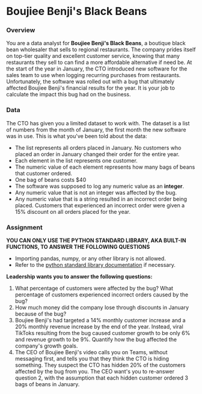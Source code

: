 ﻿﻿
# Boujiee Benji's Black Beans

### Overview

You are a data analyst for **Boujiee Benji's Black Beans**, a boutique black bean wholesaler that sells to regional restaurants. The company prides itself on top-tier quality and excellent customer service, knowing that many restaurants they sell to can find a more affordable alternative if need be. At the start of the year in January, the CTO introduced new software for the sales team to use when logging recurring purchases from restaurants. Unfortunately, the software was rolled out with a bug that ultimately affected Boujiee Benji's financial results for the year. It is your job to calculate the impact this bug had on the business.

### Data

The CTO has given you a limited dataset to work with. The dataset is a list of numbers from the month of January, the first month the new software was in use. This is what you've been told about the data:


- The list represents all orders placed in January. No customers who placed an order in January changed their order for the entire year.
- Each element in the list represents one customer.
- The numeric value of each element represents how many bags of beans that customer ordered.
- One bag of beans costs $40
- The software was supposed to log any numeric value as an **integer**.
- Any numeric value that is not an integer was affected by the bug.
- Any numeric value that is a string resulted in an incorrect order being placed. Customers that experienced an incorrect order were given a 15% discount on all orders placed for the year.

### Assignment

**YOU CAN ONLY USE THE PYTHON STANDARD LIBRARY, AKA BUILT-IN FUNCTIONS, TO ANSWER THE FOLLOWING QUESTIONS**

- Importing pandas, numpy, or any other library is not allowed.
- Refer to the [python standard library documentation](https://docs.python.org/3/library/index.html) if necessary.

**Leadership wants you to answer the following questions:**

1. What percentage of customers were affected by the bug? What percentage of customers experienced incorrect orders caused by the bug?
2. How much money did the company lose through discounts in January because of the bug?
3. Boujiee Benji's had targeted a 14% monthly customer increase and a 20% monthly revenue increase by the end of the year. Instead, viral TikToks resulting from the bug caused customer growth to be only 6% and revenue growth to be 9%. Quantify how the bug affected the company's growth goals.
4. The CEO of Boujiee Benji's video calls you on Teams, without messaging first, and tells you that they think the CTO is hiding something. They suspect the CTO has hidden 20% of the customers affected by the bug from you. The CEO want's you to re-answer question 2, with the assumption that each hidden customer ordered 3 bags of beans in January.
